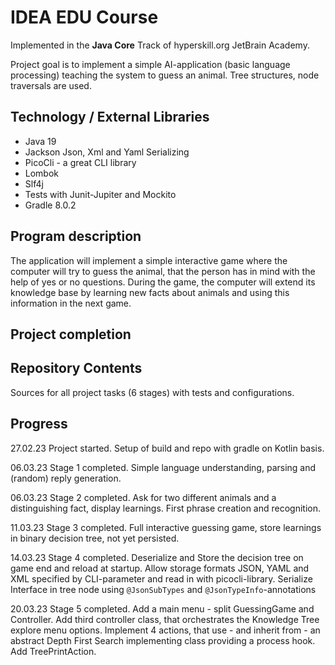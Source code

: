 # IDEA EDU Course

Implemented in the <b>Java Core</b> Track of hyperskill.org JetBrain Academy.  

Project goal is to implement a simple AI-application (basic language processing) teaching the system
to guess an animal. Tree structures, node traversals are used.

## Technology / External Libraries

- Java 19
- Jackson Json, Xml and Yaml Serializing
- PicoCli - a great CLI library
- Lombok
- Slf4j
- Tests with Junit-Jupiter and Mockito
- Gradle 8.0.2

## Program description

The application will implement a simple interactive game where the computer will try to guess the animal,
that the person has in mind with the help of yes or no questions. During the game, the computer will extend
its knowledge base by learning new facts about animals and using this information in the next game.

## Project completion

[//]: # (Project was completed on 19.06.23.)

## Repository Contents

Sources for all project tasks (6 stages) with tests and configurations.

## Progress

27.02.23 Project started. Setup of build and repo with gradle on Kotlin basis.

06.03.23 Stage 1 completed. Simple language understanding, parsing and (random) reply generation.

06.03.23 Stage 2 completed. Ask for two different animals and a distinguishing fact, display learnings. 
First phrase creation and recognition.

11.03.23 Stage 3 completed. Full interactive guessing game, store learnings in binary decision tree,
not yet persisted.

14.03.23 Stage 4 completed. Deserialize and Store the decision tree on game end and reload at startup. Allow storage
formats JSON, YAML and XML specified by CLI-parameter and read in with picocli-library. Serialize Interface in tree
node using `@JsonSubTypes` and `@JsonTypeInfo`-annotations

20.03.23 Stage 5 completed. Add a main menu - split GuessingGame and Controller. Add third controller class, that
orchestrates the Knowledge Tree explore menu options. Implement 4 actions, that use - and inherit from - an abstract
Depth First Search implementing class providing a process hook. Add TreePrintAction.
